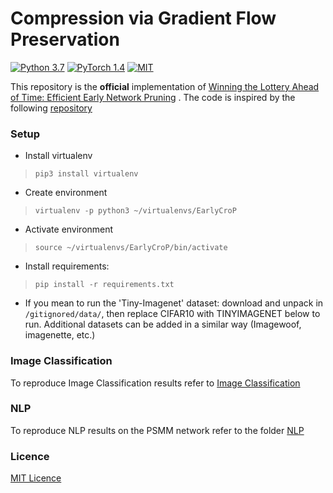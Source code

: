 
# Compression via Gradient Flow Preservation

[![Python 3.7](https://img.shields.io/badge/Python-3.7-3776AB.svg?logo=python)](https://www.python.org/) [![PyTorch 1.4](https://img.shields.io/badge/PyTorch-1.4-EE4C2C.svg?logo=pytorch)](https://pytorch.org/docs/1.4.0/) [![MIT](https://img.shields.io/badge/License-MIT-3DA639.svg?logo=open-source-initiative)](LICENSE)

This repository is the **official** implementation of [Winning the Lottery Ahead of Time: Efficient Early Network Pruning](https://arxiv.org/abs/2206.10451) . The code is inspired by the following [repository](https://github.com/StijnVerdenius/SNIP-it)

### Setup

- Install virtualenv

> `pip3 install virtualenv`

- Create environment

> `virtualenv -p python3 ~/virtualenvs/EarlyCroP`

- Activate environment

> `source ~/virtualenvs/EarlyCroP/bin/activate`

- Install requirements:

> `pip install -r requirements.txt`

- If you mean to run the 'Tiny-Imagenet' dataset: download and unpack in `/gitignored/data/`, then replace CIFAR10 with TINYIMAGENET below to run. Additional datasets can be added in a similar way (Imagewoof, imagenette, etc.)

### Image Classification
To reproduce Image Classification results refer to [Image Classification](https://github.com/johnrachwan123/EarlyCroP/tree/main/Image%20Classification)

### NLP
To reproduce NLP results on the PSMM network refer to the folder [NLP](NLP)

### Licence

[MIT Licence](LICENSE) 
